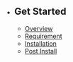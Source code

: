 - ## Get Started
    - [Overview](/{{route}}/{{version}}/overview)
    - [Requirement](/{{route}}/{{version}}/requirement)
    - [Installation](/{{route}}/{{version}}/installation)
    - [Post Install](/{{route}}/{{version}}/post-install)
    

    
